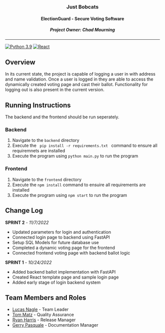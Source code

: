 
<div align="center">
  <h3> Just Bobcats</h3>
  <h4> ElectionGuard - Secure Voting Software</h4>
  <h5> Project Owner: Chad Mourning </h5>
</div>

------------------


[![Python 3.9](https://img.shields.io/badge/python-3.10-blue.svg)](https://www.python.org/downloads/release/python-3100/)
[![React](https://badges.aleen42.com/src/react.svg)](https://github.com/facebook/react)


## Overview
In its current state, the project is capable of logging a user in with address and name validation. Once a user is logged in they are able to access the dynamically created voting page and cast their ballot. Functionality for logging out is also present in the current version.

## Running Instructions
The backend and the frontend should be run seperately.

### Backend

1. Navigate to the <code>backend</code> directory
2. Execute the <code> pip install -r requirements.txt </code> command to ensure all requiremnets are installed
3. Execute the program using <code>python main.py</code> to run the program

### Frontend

1. Navigate to the <code>frontend</code> directory
2. Execute the <code>npm install</code> command to ensuire all requirements are installed
3. Execute the program using <code>npm start</code> to run the program
 
## Change Log

**SPRINT 2** - *11/7/2022*

- Updated parameters for login and authentication
- Connected login page to backend using FastAPI
- Setup SQL Models for future database use
- Completed a dynamic voting page for the frontend
- Connected frontend voting page with backend ballot logic

**SPRINT 1** - *10/24/2022*

- Added backend ballot implementation with FastAPI
- Created React template page and sample login page
- Added early stage of login backend system

## Team Members and Roles
- [Lucas Nagle](https://github.com/Ln077218) - Team Leader
- [Tom Matz](https://github.com/tommatz) - Quality Assurance
- [Ryan Harris](https://github.com/C1ickz) - Release Manager
- [Gerry Pasquale](https://github.com/Gerry0191) - Documentation Manager
